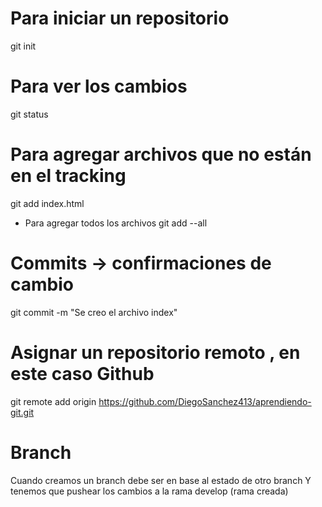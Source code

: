 # Para iniciar un repositorio
git init

# Para ver los cambios
git status

# Para agregar archivos que no están en el tracking
git add index.html

- Para agregar todos los archivos
git add --all
# Commits -> confirmaciones de cambio
git commit -m "Se creo el archivo index"

# Asignar un repositorio remoto , en este caso Github
git remote add origin https://github.com/DiegoSanchez413/aprendiendo-git.git

# Branch 
Cuando creamos un branch debe ser en base al estado de otro branch
Y tenemos que pushear los cambios a la rama develop (rama creada)